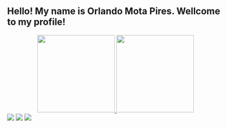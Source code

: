 ## Hello! My name is Orlando Mota Pires. Wellcome to my profile!
<div align="center">
  <a href="https://github.com/orlandomotapires">
  <img height="180em" src="https://github-readme-stats.vercel.app/api?username=orlandomotapires&show_icons=true&theme=dark&include_all_commits=true&count_private=true"/>
  <img height="180em" src="https://github-readme-stats.vercel.app/api/top-langs/?username=orlandomotapires&layout=compact&langs_count=7&theme=dark"/>
</div>
<div> 
  <a href="https://www.instagram.com/_orlandomota/" target="_blank"><img src="https://img.shields.io/badge/-Instagram-%23E4405F?style=for-the-badge&logo=instagram&logoColor=white" target="_blank"></a>
  <a href = "orlandomota2412@hotmail.com"><img src="https://img.shields.io/badge/-Gmail-%23333?style=for-the-badge&logo=gmail&logoColor=white" target="_blank"></a>
  <a href="https://www.linkedin.com/in/orlando-mota-0360a5209/" target="_blank"><img src="https://img.shields.io/badge/-LinkedIn-%230077B5?style=for-the-badge&logo=linkedin&logoColor=white" target="_blank"></a> 
</div>

